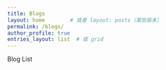 ```yaml
---
title: Blogs
layout: home        # 或者 layout: posts（某些版本）
permalink: /blogs/
author_profile: true
entries_layout: list  # 或 grid
---
```


Blog List